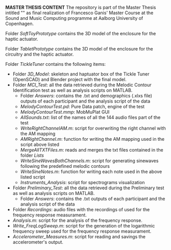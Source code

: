 **MASTER THESIS CONTENT**
The repository is part of the Master Thesis intitled "" 
as final realization of Francesco Ganis' Master Course at the Sound and Music Computing programme at Aalborg University of Copenhagen.

Folder *SoftToyPrototype* contains the 3D model of the enclosure for the haptic actuator. 

Folder *TabletPrototype* contains the 3D model of the enclosure for the circuitry and the haptic actuator. 

Folder *TickleTuner* contains the following items:
- Folder *3D_Model*: skeleton and haptuator box of the Tickle Tuner (OpenSCAD) and Blender project with the final model. 
- Folder *MCI_Test*: all the data retrieved during the Melodic Contour Identification test as well as analysis scripts on MATLAB. 
	- Folder *Answers*: contains the .txt and demographics (.xlxs file) outputs of each participant and the analysis script of the data
	- *MelodyContourTest.pd*: Pure Data patch, engine of the test 
	- *MelodyContourTest.mmp*: MobMuPlat GUI
	- *AllSounds.txt*: list of the names of all the 144 audio files part of the test
	- *WriteRightChannelAM.m*: script for overwriting the right channel with the AM mapping
	- *AMRightChannel.m*: function for writing the AM mapping used in the script above listed
	- *MergeAllTXTFiles.m*: reads and merges the txt files contained in the folder *Lists*
	- *WriteSineWavesBothChannels.m*: script for generating sinewaves following the predefined melodic contours
	- *WriteSineNotes.m*: function for writing each note used in the above listed script
	- *Instruments_Analysis*: script for spectrograms visualization
- Folder *Preliminary_Test*: all the data retrieved during the Preliminary test as well as analysis scripts on MATLAB.
	- Folder *Answers*: contains the .txt outputs of each participant and the analysis script of the data
- Folder *Recordings*: audio files with the recordings of used for the frequency response measurament.
- *Analysis.m*: script for the analysis of the frequency response.
- *Write_FreqLogSweep.m*: script for the generation of the logarithmic frequency sweep used for the frequency response measurament. 
- *Accelerometer_Measures.m*: script for reading and savings the accelerometer's output. 